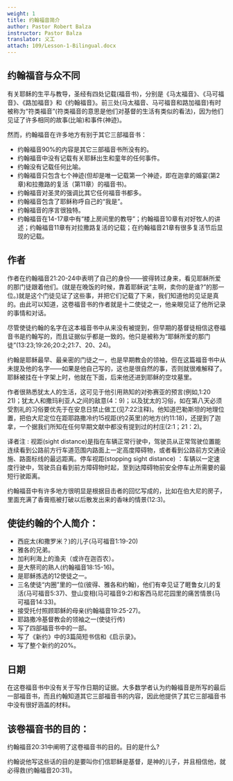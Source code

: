 ```yaml
---
weight: 1
title: 约翰福音简介
author: Pastor Robert Balza
instructor: Pastor Balza
translator: 义工
attach: 109/Lesson-1-Bilingual.docx
--- 
```

## 约翰福音与众不同

有关耶稣的生平与教导，圣经有四处记载(福音书)，分别是《马太福音》、《马可福音》、《路加福音》和《约翰福音》。前三处(马太福音、马可福音和路加福音)有时被称为“符类福音”(符类福音的意思是他们对基督的生活有类似的看法)，因为他们见证了许多相同的故事(比喻)和事件(神迹)。

然而，约翰福音在许多地方有别于其它三部福音书：
- 约翰福音90%的内容是其它三部福音书所没有的。
- 约翰福音中没有记载有关耶稣出生和童年的任何事件。
- 约翰没有记载任何比喻。
- 约翰福音只包含七个神迹(但却是唯一记载第一个神迹，即在迦拿的婚宴(第2章)和拉撒路的复活（第11章）的福音书)。
- 约翰福音对圣灵的强调比其它任何福音书都多。
- 约翰福音包含了耶稣称呼自己的“我是”。
- 约翰福音的序言很独特。
- 约翰福音在14-17章中有“楼上房间里的教导”；约翰福音10章有对好牧人的讲述；约翰福音11章有对拉撒路复活的记载；在约翰福音21章有很多复活节后显现的记载。

## 作者
作者在约翰福音21:20-24中表明了自己的身份——彼得转过身来，看见耶稣所爱的那门徒跟着他们。(就是在晚饭的时候，靠着耶稣说“主啊，卖你的是谁?”的那一位。)就是这个门徒见证了这些事，并把它们记载了下来，我们知道他的见证是真的。由此可以知道，这卷福音书的作者就是十二使徒之一，他亲眼见证了他所记录的事情和对话。

尽管使徒约翰的名字在这本福音书中从来没有被提到，但早期的基督徒相信这卷福音书是约翰写的，而且证据似乎都是一致的。他只是被称为“耶稣所爱的那门徒”(13:23;19:26;20:2;21:7、20、24)。

约翰是耶稣最早、最亲密的门徒之一，也是早期教会的领袖，但在这篇福音书中从未提及他的名字——如果是他自己写的，这也是很自然的事，否则就很难解释了。耶稣被挂在十字架上时，他就在下面，后来他还进到耶稣的空坟墓里。

作者很熟悉犹太人的生活，这可见于他引用熟知的对弥赛亚的预言(例如,1:20 21)；犹太人和撒玛利亚人之间的敌意(4：9)；以及犹太的习俗，如在第八天必须受割礼的习俗要优先于在安息日禁止做工(见7:22注释)。他知道巴勒斯坦的地理位置，把伯大尼定位在距耶路撒冷约15视距(约2英里)的地方(约11:18)，还提到了迦拿，一个据我们所知在任何早期文献中都没有提到过的村庄(2:1；21：2)。

译者注
: 视距(sight distance)是指在车辆正常行驶中，驾驶员从正常驾驶位置能连续看到公路前方行车道范围内路面上一定高度障碍物，或者看到公路前方交通设施、路面标线的最远距离。停车视距(stopping sight distance) ：车辆以一定速度行驶中，驾驶员自看到前方障碍物时起，至到达障碍物前安全停车止所需要的最短行驶距离。

约翰福音中有许多地方很明显是根据目击者的回忆写成的，比如在伯大尼的房子，里面充满了香膏瓶被打破以后散发出来的香味的情景(12:3)。

## 使徒约翰的个人简介：
- 西庇太(和撒罗米？)的儿子(马可福音1:19-20)
- 雅各的兄弟。
- 加利利海上的渔夫（或许在迦百农）。
- 是大祭司的熟人(约翰福音18:15-16)。
- 是耶稣拣选的12使徒之一。
- 三名使徒“内圈”里的一位(彼得、雅各和约翰)，他们有幸见证了睚鲁女儿的复活(马可福音5:37)、登山变相(马可福音9:2)和客西马尼花园里的痛苦情景(马可福音14:33)。
- 接受托付照顾耶稣的母亲(约翰福音19:25-27)。
- 耶路撒冷基督教会的领袖之一(使徒行传)
- 写了四部福音书中的一部。
- 写了《新约》中的3篇简短书信和《启示录》。
- 写了整个新约的20%。

## 日期

在这卷福音书中没有关于写作日期的证据。大多数学者认为约翰福音是所写的最后一部福音书，而且约翰知道其它三部福音书的内容，因此他提供了其它三部福音书中没有很好涵盖的材料。

## 该卷福音书的目的：

约翰福音20:31中阐明了这卷福音书的目的。目的是什么?

约翰说他写这些话的目的是要叫你们信耶稣是基督，是神的儿子，并且相信他，就必得救(约翰福音20:31)。